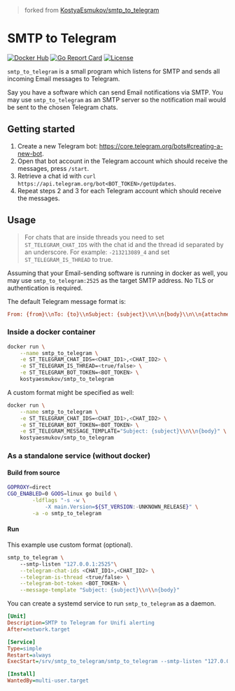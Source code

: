 > forked from [KostyaEsmukov/smtp_to_telegram](https://github.com/KostyaEsmukov/smtp_to_telegram)

# SMTP to Telegram

[![Docker Hub](https://img.shields.io/docker/pulls/kostyaesmukov/smtp_to_telegram.svg?style=flat-square)][Docker Hub]
[![Go Report Card](https://goreportcard.com/badge/github.com/KostyaEsmukov/smtp_to_telegram?style=flat-square)][Go Report Card]
[![License](https://img.shields.io/github/license/KostyaEsmukov/smtp_to_telegram.svg?style=flat-square)][License]

[Docker Hub]:      https://hub.docker.com/r/kostyaesmukov/smtp_to_telegram
[Go Report Card]:  https://goreportcard.com/report/github.com/KostyaEsmukov/smtp_to_telegram
[License]:         https://github.com/KostyaEsmukov/smtp_to_telegram/blob/master/LICENSE

`smtp_to_telegram` is a small program which listens for SMTP and sends
all incoming Email messages to Telegram.

Say you have a software which can send Email notifications via SMTP.
You may use `smtp_to_telegram` as an SMTP server so
the notification mail would be sent to the chosen Telegram chats.

## Getting started

1. Create a new Telegram bot: <https://core.telegram.org/bots#creating-a-new-bot>.
2. Open that bot account in the Telegram account which should receive
   the messages, press `/start`.
3. Retrieve a chat id with `curl https://api.telegram.org/bot<BOT_TOKEN>/getUpdates`.
4. Repeat steps 2 and 3 for each Telegram account which should receive the messages.

## Usage

> For chats that are inside threads you need to set `ST_TELEGRAM_CHAT_IDS` with the chat id and the thread id separated by an underscore. For example: `-213213089_4` and set `ST_TELEGRAM_IS_THREAD` to true.

Assuming that your Email-sending software is running in docker as well,
you may use `smtp_to_telegram:2525` as the target SMTP address.
No TLS or authentication is required.

The default Telegram message format is:

```ini
From: {from}\\nTo: {to}\\nSubject: {subject}\\n\\n{body}\\n\\n{attachments_details}
```

### Inside a docker container

```bash
docker run \
    --name smtp_to_telegram \
    -e ST_TELEGRAM_CHAT_IDS=<CHAT_ID1>,<CHAT_ID2> \
    -e ST_TELEGRAM_IS_THREAD=<true/false> \
    -e ST_TELEGRAM_BOT_TOKEN=<BOT_TOKEN> \
    kostyaesmukov/smtp_to_telegram
```

A custom format might be specified as well:

```bash
docker run \
    --name smtp_to_telegram \
    -e ST_TELEGRAM_CHAT_IDS=<CHAT_ID1>,<CHAT_ID2> \
    -e ST_TELEGRAM_BOT_TOKEN=<BOT_TOKEN> \
    -e ST_TELEGRAM_MESSAGE_TEMPLATE="Subject: {subject}\\n\\n{body}" \
    kostyaesmukov/smtp_to_telegram
```

### As a standalone service (without docker)

#### Build from source

```bash
GOPROXY=direct
CGO_ENABLED=0 GOOS=linux go build \
        -ldflags "-s -w \
            -X main.Version=${ST_VERSION:-UNKNOWN_RELEASE}" \
        -a -o smtp_to_telegram
```

#### Run

This example use custom format (optional).

```bash
smtp_to_telegram \ 
    --smtp-listen "127.0.0.1:2525"\
    --telegram-chat-ids <CHAT_ID1>,<CHAT_ID2> \
    --telegram-is-thread <true/false> \
    --telegram-bot-token <BOT_TOKEN> \
    --message-template "Subject: {subject}\\n\\n{body}"
```

You can create a systemd service to run `smtp_to_telegram` as a daemon.

```ini
[Unit]
Description=SMTP to Telegram for Unifi alerting
After=network.target

[Service]
Type=simple
Restart=always
ExecStart=/srv/smtp_to_telegram/smtp_to_telegram --smtp-listen "127.0.0.1:2525" --telegram-chat-ids <CHAT_ID> --telegram-is-thread <true/false> --telegram-bot-token <BOT_TOKEN> --message-template "**{subject}** \\n\\n{body}"

[Install]
WantedBy=multi-user.target
```
